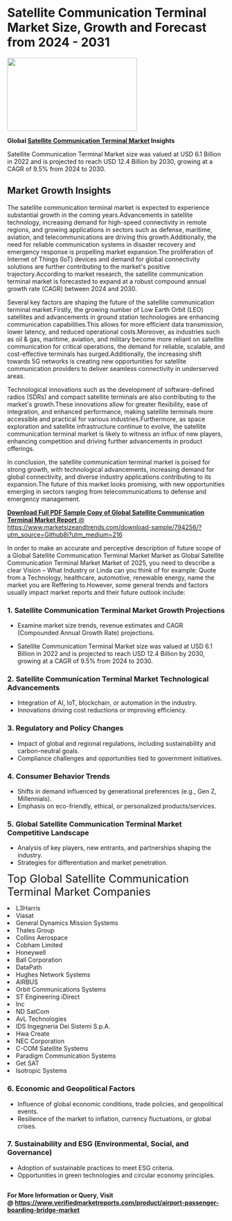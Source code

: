 <H1>Satellite Communication Terminal Market Size, Growth and Forecast from 2024 - 2031</H1><img class="aligncenter size-medium wp-image-584254" src="https://thirdeyenews.in/wp-content/uploads/2024/09/Global-Market-Research-300x168.jpeg" alt="" width="300" height="168" /><p><strong>Global&nbsp;<a href="https://www.marketsizeandtrends.com/download-sample/794256/?utm_source=Github8j?utm_medium=216">Satellite Communication Terminal Market</a> Insights</strong></p><p>Satellite Communication Terminal Market size was valued at USD 6.1 Billion in 2022 and is projected to reach USD 12.4 Billion by 2030, growing at a CAGR of 9.5% from 2024 to 2030.</p><p><h2>Market Growth Insights</h2> <p>The satellite communication terminal market is expected to experience substantial growth in the coming years.Advancements in satellite technology, increasing demand for high-speed connectivity in remote regions, and growing applications in sectors such as defense, maritime, aviation, and telecommunications are driving this growth.Additionally, the need for reliable communication systems in disaster recovery and emergency response is propelling market expansion.The proliferation of Internet of Things (IoT) devices and demand for global connectivity solutions are further contributing to the market's positive trajectory.According to market research, the satellite communication terminal market is forecasted to expand at a robust compound annual growth rate (CAGR) between 2024 and 2030.</p> <p><a href="#"></a></p> <p>Several key factors are shaping the future of the satellite communication terminal market.Firstly, the growing number of Low Earth Orbit (LEO) satellites and advancements in ground station technologies are enhancing communication capabilities.This allows for more efficient data transmission, lower latency, and reduced operational costs.Moreover, as industries such as oil & gas, maritime, aviation, and military become more reliant on satellite communication for critical operations, the demand for reliable, scalable, and cost-effective terminals has surged.Additionally, the increasing shift towards 5G networks is creating new opportunities for satellite communication providers to deliver seamless connectivity in underserved areas.</p> <p>Technological innovations such as the development of software-defined radios (SDRs) and compact satellite terminals are also contributing to the market's growth.These innovations allow for greater flexibility, ease of integration, and enhanced performance, making satellite terminals more accessible and practical for various industries.Furthermore, as space exploration and satellite infrastructure continue to evolve, the satellite communication terminal market is likely to witness an influx of new players, enhancing competition and driving further advancements in product offerings.</p> <p>In conclusion, the satellite communication terminal market is poised for strong growth, with technological advancements, increasing demand for global connectivity, and diverse industry applications contributing to its expansion.The future of this market looks promising, with new opportunities emerging in sectors ranging from telecommunications to defense and emergency management.</p> <p><a href="#"></p><p><span class=""><strong>Download Full PDF Sample Copy of Global Satellite Communication Terminal Market Report</strong> @ <a href="https://www.marketsizeandtrends.com/download-sample/794256/?utm_source=Github8j?utm_medium=216" target="_blank">https://www.marketsizeandtrends.com/download-sample/794256/?utm_source=Github8j?utm_medium=216</a></span></p><p>In order to make an accurate and perceptive description of future scope of a Global&nbsp;Satellite Communication Terminal Market Market as Global&nbsp;Satellite Communication Terminal Market Market of 2025, you need to describe a clear Vision &ndash; What Industry or Linda can you think of for example: Quote from a Technology, healthcare, automotive, renewable energy, name the market you are Reffering to.However, some general trends and factors usually impact market reports and their future outlook include:</p><h3>1.&nbsp;<strong>Satellite Communication Terminal Market Growth Projections</strong></h3><ul><li>Examine market size trends, revenue estimates and CAGR (Compounded Annual Growth Rate) projections.</li><li><p>Satellite Communication Terminal Market size was valued at USD 6.1 Billion in 2022 and is projected to reach USD 12.4 Billion by 2030, growing at a CAGR of 9.5% from 2024 to 2030.</p></li></ul><h3>2.&nbsp;<strong>Satellite Communication Terminal Market Technological Advancements</strong></h3><ul><li>Integration of AI, IoT, blockchain, or automation in the industry.</li><li>Innovations driving cost reductions or improving efficiency.</li></ul><h3>3.&nbsp;<strong>Regulatory and Policy Changes</strong></h3><ul><li>Impact of global and regional regulations, including sustainability and carbon-neutral goals.</li><li>Compliance challenges and opportunities tied to government initiatives.</li></ul><h3>4.&nbsp;<strong>Consumer Behavior Trends</strong></h3><ul><li>Shifts in demand influenced by generational preferences (e.g., Gen Z, Millennials).</li><li>Emphasis on eco-friendly, ethical, or personalized products/services.</li></ul><h3>5.&nbsp;<strong>Global Satellite Communication Terminal Market Competitive Landscape</strong></h3><ul><li>Analysis of key players, new entrants, and partnerships shaping the industry.</li><li>Strategies for differentiation and market penetration.</li></ul><p data-pm-slice="1 1 []"><span style="color: inherit; font-family: inherit; font-size: 25px;">Top Global Satellite Communication Terminal Market Companies</span></p><div class="" data-test-id=""><p><li>L3Harris</li><li> Viasat</li><li> General Dynamics Mission Systems</li><li> Thales Group</li><li> Collins Aerospace</li><li> Cobham Limited</li><li> Honeywell</li><li> Ball Corporation</li><li> DataPath</li><li> Hughes Network Systems</li><li> AIRBUS</li><li> Orbit Communications Systems</li><li> ST Engineering iDirect</li><li> Inc</li><li> ND SatCom</li><li> AvL Technologies</li><li> IDS Ingegneria Dei Sistemi S.p.A.</li><li> Hwa Create</li><li> NEC Corporation</li><li> C-COM Satellite Systems</li><li> Paradigm Communication Systems</li><li> Get SAT</li><li> Isotropic Systems</li></p></div><h3>6.&nbsp;<strong>Economic and Geopolitical Factors</strong></h3><ul><li>Influence of global economic conditions, trade policies, and geopolitical events.</li><li>Resilience of the market to inflation, currency fluctuations, or global crises.</li></ul><h3>7.&nbsp;<strong>Sustainability and ESG (Environmental, Social, and Governance)</strong></h3><ul><li>Adoption of sustainable practices to meet ESG criteria.</li><li>Opportunities in green technologies and circular economy principles.</li></ul><h2><strong style="font-size: 14px;">For More Information or Query, Visit @&nbsp;</strong><a style="background-color: #ffffff; font-size: 14px;" href="https://www.marketsizeandtrends.com/report/satellite-communication-terminal-market/" target="_blank">https://www.verifiedmarketreports.com/product/airport-passenger-boarding-bridge-market</a></h2>